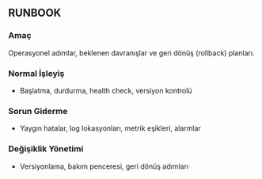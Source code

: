 ## RUNBOOK

### Amaç
Operasyonel adımlar, beklenen davranışlar ve geri dönüş (rollback) planları.

### Normal İşleyiş
- Başlatma, durdurma, health check, versiyon kontrolü

### Sorun Giderme
- Yaygın hatalar, log lokasyonları, metrik eşikleri, alarmlar

### Değişiklik Yönetimi
- Versiyonlama, bakım penceresi, geri dönüş adımları


